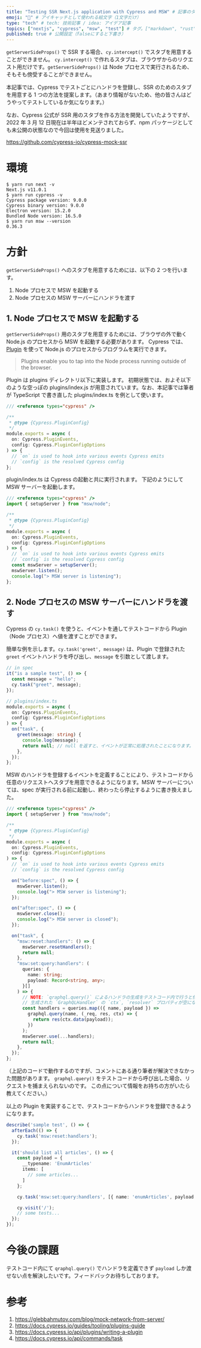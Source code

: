 ```yaml
---
title: "Testing SSR Next.js application with Cypress and MSW" # 記事のタイトル
emoji: "🍏" # アイキャッチとして使われる絵文字（1文字だけ）
type: "tech" # tech: 技術記事 / idea: アイデア記事
topics: ["nextjs", "cypress", "msw", "test"] # タグ。["markdown", "rust", "aws"]のように指定する
published: true # 公開設定（falseにすると下書き）
---
```


`getServerSideProps()` で SSR する場合、`cy.intercept()` でスタブを用意することができません。
`cy.intercept()` で作れるスタブは、ブラウザからのリクエスト用だけです。`getServerSideProps()` は Node プロセスで実行されるため、そもそも傍受することができません。

本記事では、Cypress でテストごとにハンドラを登録し、SSR のためのスタブを用意する 1 つの方法を提案します。（あまり情報がないため、他の皆さんはどうやってテストしているか気になります。）

なお、Cypress 公式が SSR 用のスタブを作る方法を開発していたようですが、2022 年 3 月 12 日現在は半年ほどメンテされておらず、npm パッケージとしても未公開の状態なので今回は使用を見送りました。

https://github.com/cypress-io/cypress-mock-ssr

# 環境

```
$ yarn run next -v
Next.js v11.0.1
$ yarn run cypress -v
Cypress package version: 9.0.0
Cypress binary version: 9.0.0
Electron version: 15.2.0
Bundled Node version: 16.5.0
$ yarn run msw --version
0.36.3
```

# 方針

`getServerSideProps()` へのスタブを用意するためには、以下の 2 つを行います。

1. Node プロセスで MSW を起動する
2. Node プロセスの MSW サーバーにハンドラを渡す

## 1. Node プロセスで MSW を起動する

`getServerSideProps()` 用のスタブを用意するためには、ブラウザの外で動く Node.js のプロセスから MSW を起動する必要があります。 Cypress では、[Plugin](https://docs.cypress.io/guides/tooling/plugins-guide) を使って Node.js のプロセスからプログラムを実行できます。

> Plugins enable you to tap into the Node process running outside of the
> browser.

Plugin は plugins ディレクトリ以下に実装します。 初期状態では、およそ以下のような空っぽの plugins/index.js が用意されています。なお、本記事では筆者が TypeScript で書き直した plugins/index.ts を例として使います。

```typescript
/// <reference types="cypress" />

/**
 * @type {Cypress.PluginConfig}
 */
module.exports = async (
  on: Cypress.PluginEvents,
  config: Cypress.PluginConfigOptions
) => {
  // `on` is used to hook into various events Cypress emits
  // `config` is the resolved Cypress config
};
```

plugin/index.ts は Cypress の起動と共に実行されます。 下記のようにして MSW サーバーを起動します。

```typescript
/// <reference types="cypress" />
import { setupServer } from "msw/node";

/**
 * @type {Cypress.PluginConfig}
 */
module.exports = async (
  on: Cypress.PluginEvents,
  config: Cypress.PluginConfigOptions
) => {
  // `on` is used to hook into various events Cypress emits
  // `config` is the resolved Cypress config
  const mswServer = setupServer();
  mswServer.listen();
  console.log("> MSW server is listening");
};
```

## 2. Node プロセスの MSW サーバーにハンドラを渡す

Cypress の `cy.task()` を使うと、イベントを通してテストコードから Plugin（Node プロセス）へ値を渡すことができます。

簡単な例を示します。`cy.task('greet', message)` は、Plugin で登録された `greet` イベントハンドラを呼び出し、`message` を引数として渡します。

```typescript
// in spec
it("is a sample test", () => {
  const message = "hello";
  cy.task("greet", message);
});
```

```typescript
// plugins/index.ts
module.exports = async (
  on: Cypress.PluginEvents,
  config: Cypress.PluginConfigOptions
) => {
  on("task", {
    greet(message: string) {
      console.log(message);
      return null; // null を返すと、イベントが正常に処理されたことになります。
    },
  });
};
```

MSW のハンドラを登録するイベントを定義することにより、テストコードから任意のリクエストへスタブを用意できるようになります。MSW サーバーについては、spec が実行される前に起動し、終わったら停止するように書き換えました。

```typescript
/// <reference types="cypress" />
import { setupServer } from "msw/node";

/**
 * @type {Cypress.PluginConfig}
 */
module.exports = async (
  on: Cypress.PluginEvents,
  config: Cypress.PluginConfigOptions
) => {
  // `on` is used to hook into various events Cypress emits
  // `config` is the resolved Cypress config

  on("before:spec", () => {
    mswServer.listen();
    console.log("> MSW server is listening");
  });

  on("after:spec", () => {
    mswServer.close();
    console.log("> MSW server is closed");
  });

  on("task", {
    "msw:reset:handlers": () => {
      mswServer.resetHandlers();
      return null;
    },
    "msw:set:query:handlers": (
      queries: {
        name: string;
        payload: Record<string, any>;
      }[]
    ) => {
      // NOTE: `qraphql.query()` によるハンドラの生成をテストコード内で行うと傍受できない。
      // 生成された `GraphQLHandler` の `ctx`, `resolver` プロパティが空になってしまう。
      const handlers = queries.map(({ name, payload }) =>
        graphql.query(name, (_req, res, ctx) => {
          return res(ctx.data(payload));
        })
      );
      mswServer.use(...handlers);
      return null;
    },
  });
};
```

（上記のコードで動作するのですが、コメントにある通り筆者が解決できなかった問題があります。 `graphql.query()` をテストコードから呼び出した場合、リクエストを捕まえられないのです。 この点について情報をお持ちの方がいたら教えてください。）

以上の Plugin を実装することで、テストコードからハンドラを登録できるようになります。

```typescript
describe('sample test', () => {
  afterEach(() => {
    cy.task('msw:reset:handlers');
  });

  it('should list all articles', () => {
    const payload = {
      __typename: 'EnumArticles'
      items: [
        // some articles...
      ]
    };

    cy.task('msw:set:query:handlers', [{ name: 'enumArticles', payload }]);

    cy.visit('/');
    // some tests...
  });
});
```

# 今後の課題

テストコード内にて `qraphql.query()` でハンドラを定義できず `payload` しか渡せない点を解決したいです。フィードバックお待ちしております。

# 参考

1. https://glebbahmutov.com/blog/mock-network-from-server/
2. https://docs.cypress.io/guides/tooling/plugins-guide
3. https://docs.cypress.io/api/plugins/writing-a-plugin
4. https://docs.cypress.io/api/commands/task
